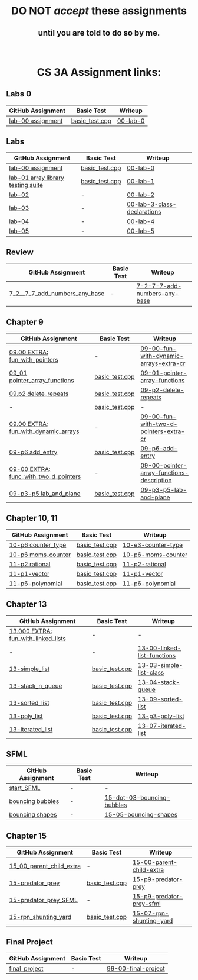 # <p align="center">DO NOT _accept_ these assignments </p>

## <p align="center">until you are told to do so by me.</p>

<br/>

# <p align="center">CS 3A Assignment links:</p>

## Labs 0

| GitHub Assignment | Basic Test | Writeup |
|-------------------|------------|---------|
| <a href="https://classroom.github.com/a/qidO1KYV" target="_blank">lab-00 assignment</a> | <a href="basic_tests/lab-00/basic_test.cpp" target="_blank">basic_test.cpp</a> | <a href="https://github.com/barkeshli-pcc/lab-00-writeup" target="_blank">00-lab-0</a> |


## Labs

| GitHub Assignment | Basic Test | Writeup |
|-------------------|------------|---------|
| <a href="https://classroom.github.com/a/qidO1KYV" target="_blank">lab-00 assignment</a> | <a href="basic_tests/lab-00/basic_test.cpp" target="_blank">basic_test.cpp</a> | <a href="https://github.com/barkeshli-pcc/lab-00-writeup" target="_blank">00-lab-0</a> |
| <a href="https://classroom.github.com/a/p02xacUI" target="_blank">lab-01 array library testing suite</a> | <a href="basic_tests/lab-01/basic_test.cpp" target="_blank">basic_test.cpp</a> | <a href="https://barkeshli-pcc.github.io/cs3A_assignment_links/writeups/00-lab-1.html" target="_blank">00-lab-1</a> |
| <a href="https://classroom.github.com/a/c8S8DcIV" target="_blank">lab-02</a> | - | <a href="https://barkeshli-pcc.github.io/cs3A_assignment_links/writeups/00-lab-2.html" target="_blank">00-lab-2</a> |
| <a href="https://classroom.github.com/a/Z0BSqLU_" target="_blank">lab-03</a> | - | <a href="https://barkeshli-pcc.github.io/cs3A_assignment_links/writeups/00-lab-3-class-declarations.html" target="_blank">00-lab-3-class-declarations</a> |
| <a href="https://classroom.github.com/a/h0VMUsCY" target="_blank">lab-04</a> | - | <a href="https://barkeshli-pcc.github.io/cs3A_assignment_links/writeups/00-lab-4.html" target="_blank">00-lab-4</a> |
| <a href="https://classroom.github.com/a/glS7JhNr" target="_blank">lab-05</a> | - | <a href="https://barkeshli-pcc.github.io/cs3A_assignment_links/writeups/00-lab-5.html" target="_blank">00-lab-5</a> |

## Review

| GitHub Assignment | Basic Test | Writeup |
|-------------------|------------|---------|
| <a href="https://classroom.github.com/a/TmwJyjFg" target="_blank">7_2__7_7_add_numbers_any_base</a> | - | <a href="https://barkeshli-pcc.github.io/cs3A_assignment_links/writeups/7-2-7-7-add-numbers-any-base.html" target="_blank">7-2-7-7-add-numbers-any-base</a> |

## Chapter 9

| GitHub Assignment | Basic Test | Writeup |
|-------------------|------------|---------|
| <a href="https://classroom.github.com/a/IRC876ms" target="_blank">09.00 EXTRA: fun_with_pointers</a> | - | <a href="https://barkeshli-pcc.github.io/cs3A_assignment_links/writeups/09-00-fun-with-dynamic-arrays-extra-cr.html" target="_blank">09-00-fun-with-dynamic-arrays-extra-cr</a> |
| <a href="https://classroom.github.com/a/adfUtOuD" target="_blank">09_01 pointer_array_functions</a> | <a href="basic_tests/09_01_pointer_array_functions/basic_test.cpp" target="_blank">basic_test.cpp</a> | <a href="https://barkeshli-pcc.github.io/cs3A_assignment_links/writeups/09-01-pointer-array-functions.html" target="_blank">09-01-pointer-array-functions</a> |
| <a href="https://classroom.github.com/a/vZtmeQ3x" target="_blank">09.p2 delete_repeats</a> | <a href="basic_tests/09-p2-delete_repeats/basic_test.cpp" target="_blank">basic_test.cpp</a> | <a href="https://barkeshli-pcc.github.io/cs3A_assignment_links/writeups/09-p2-delete-repeats.html" target="_blank">09-p2-delete-repeats</a> |
| - | <a href="basic_tests/09-03-union_intersection/basic_test.cpp" target="_blank">basic_test.cpp</a> | - |
| <a href="https://classroom.github.com/a/vZcOyz9U" target="_blank">09.00 EXTRA: fun_with_dynamic_arrays</a> | - | <a href="https://barkeshli-pcc.github.io/cs3A_assignment_links/writeups/09-00-fun-with-two-d-pointers-extra-cr.html" target="_blank">09-00-fun-with-two-d-pointers-extra-cr</a> |
| <a href="https://classroom.github.com/a/lhTwoGSe" target="_blank">09-p6 add_entry</a> | <a href="basic_tests/09-p6-add_entry/basic_test.cpp" target="_blank">basic_test.cpp</a> | <a href="https://barkeshli-pcc.github.io/cs3A_assignment_links/writeups/09-p6-add-entry.html" target="_blank">09-p6-add-entry</a> |
| <a href="https://classroom.github.com/a/9Y3H8Pci" target="_blank">09-00 EXTRA: func_with_two_d_pointers</a> | - | <a href="https://barkeshli-pcc.github.io/cs3A_assignment_links/writeups/09-00-pointer-array-functions-description.html" target="_blank">09-00-pointer-array-functions-description</a> |
| <a href="https://classroom.github.com/a/n8CIYltG" target="_blank">09-p3-p5 lab_and_plane</a> | <a href="basic_tests/09-p3-lab_and_plane/basic_test.cpp" target="_blank">basic_test.cpp</a> | <a href="https://barkeshli-pcc.github.io/cs3A_assignment_links/writeups/09-p3-p5-lab-and-plane.html" target="_blank">09-p3-p5-lab-and-plane</a> |

## Chapter 10, 11

| GitHub Assignment | Basic Test | Writeup |
|-------------------|------------|---------|
| [10-p6 counter_type](https://classroom.github.com/a/QE5CLJ1-) | [basic_test.cpp](basic_tests/10-p6-counter_type/basic_test..cpp) | [10-e3-counter-type](https://barkeshli-pcc.github.io/cs3A_assignment_links/writeups/10-e3-counter-type.html) |
| [10-p6 moms_counter](https://classroom.github.com/a/noDza1ZR) | [basic_test.cpp](basic_tests/10_p6_moms_counter/basic_test.cpp) | [10-p6-moms-counter](https://barkeshli-pcc.github.io/cs3A_assignment_links/writeups/10-p6-moms-counter.html) |
| [11-p2 rational](https://classroom.github.com/a/ZNfu6rgz) | [basic_test.cpp](basic_tests/11-p2-rational/basic_test.cpp) | [11-p2-rational](https://barkeshli-pcc.github.io/cs3A_assignment_links/writeups/11-p2-rational.html) |
| [11-p1-vector](https://classroom.github.com/a/nKAOa0d_) | [basic_test.cpp](basic_tests/11-p1-vector/basic_test.cpp) | [11-p1-vector](https://barkeshli-pcc.github.io/cs3A_assignment_links/writeups/11-p1-vector.html) |
| [11-p6-polynomial](https://classroom.github.com/a/YGY460Si) | [basic_test.cpp](basic_tests/11-p6-polynomial/basic_test.cpp) | [11-p6-polynomial](https://barkeshli-pcc.github.io/cs3A_assignment_links/writeups/11-p6-polynomial.html) |

## Chapter 13

| GitHub Assignment | Basic Test | Writeup |
|-------------------|------------|---------|
| [13.000 EXTRA: fun_with_linked_lists](https://classroom.github.com/a/rZU1Iw45) | - | - |
| - | - | [13-00-linked-list-functions](https://barkeshli-pcc.github.io/cs3A_assignment_links/writeups/13-00-linked-list-functions.html) |
| [13-simple_list](https://classroom.github.com/a/AeOHoXgo) | [basic_test.cpp](basic_tests/13-list_simple/basic_test.cpp) | [13-03-simple-list-class](https://barkeshli-pcc.github.io/cs3A_assignment_links/writeups/13-03-simple-list-class.html) |
| [13-stack_n_queue](https://classroom.github.com/a/5W8VE184) | [basic_test.cpp](basic_tests/13-stack_n_queue/basic_test.cpp) | [13-04-stack-queue](https://barkeshli-pcc.github.io/cs3A_assignment_links/writeups/13-04-stack-queue.html) |
| [13-sorted_list](https://classroom.github.com/a/K_EvFVye) | [basic_test.cpp](basic_tests/13-list_sorted/basic_test.cpp) | [13-09-sorted-list](https://barkeshli-pcc.github.io/cs3A_assignment_links/writeups/13-09-sorted-list.html) |
| [13-poly_list](https://classroom.github.com/a/eGXqluGY) | [basic_test.cpp](basic_tests/13-poly_list/basic_test.cpp) | [13-p3-poly-list](https://barkeshli-pcc.github.io/cs3A_assignment_links/writeups/13-p3-poly-list.html) |
| [13-iterated_list](https://classroom.github.com/a/6WLvZjfi) | [basic_test.cpp](basic_tests/13-list_iterated/basic_test.cpp) | [13-07-iterated-list](https://barkeshli-pcc.github.io/cs3A_assignment_links/writeups/13-07-iterated-list.html) |

## SFML

| GitHub Assignment | Basic Test | Writeup |
|-------------------|------------|---------|
| [start_SFML](https://classroom.github.com/a/aSSkyzPk) | - | - |
| [bouncing bubbles](https://classroom.github.com/a/LxZMA8mY) | - | [15-dot-03-bouncing-bubbles](https://barkeshli-pcc.github.io/cs3A_assignment_links/writeups/15-dot-03-bouncing-bubbles.html) |
| [bouncing shapes](https://classroom.github.com/a/go1Mz8Lr) | - | [15-05-bouncing-shapes](https://barkeshli-pcc.github.io/cs3A_assignment_links/writeups/15-05-bouncing-shapes.html) |

## Chapter 15

| GitHub Assignment | Basic Test | Writeup |
|-------------------|------------|---------|
| [15_00_parent_child_extra](https://classroom.github.com/a/kQFDAtBV) | - | [15-00-parent-child-extra](https://barkeshli-pcc.github.io/cs3A_assignment_links/writeups/15-00-parent-child-extra.html) |
| [15-predator_prey](https://classroom.github.com/a/nOSmDF_n) | [basic_test.cpp](basic_tests/15-p9-predator-prey/basic_test.cpp) | [15-p9-predator-prey](https://barkeshli-pcc.github.io/cs3A_assignment_links/writeups/15-p9-predator-prey.html) |
| [15-predator_prey_SFML](https://classroom.github.com/a/18y4-6aW) | - | [15-p9-predator-prey-sfml](https://barkeshli-pcc.github.io/cs3A_assignment_links/writeups/15-p9-predator-prey-sfml.html) |
| [15-rpn_shunting_yard](https://classroom.github.com/a/RivqFj8e) | [basic_test.cpp](basic_tests/15_rpn_shunting_yard/basic_test.cpp) | [15-07-rpn-shunting-yard](https://barkeshli-pcc.github.io/cs3A_assignment_links/writeups/15-07-rpn-shunting-yard.html) |

## Final Project

| GitHub Assignment | Basic Test | Writeup |
|-------------------|------------|---------|
| [final_project](https://classroom.github.com/a/cinAbsYq) | - | [99-00-final-project](https://barkeshli-pcc.github.io/cs3A_assignment_links/writeups/99-00-final-project.html) |